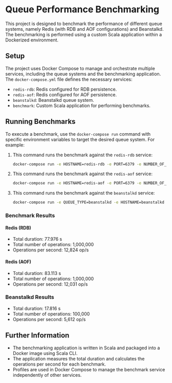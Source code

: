 # Queue Performance Benchmarking

This project is designed to benchmark the performance of different queue systems, namely Redis (with RDB and AOF configurations) and Beanstalkd. The benchmarking is performed using a custom Scala application within a Dockerized environment.

## Setup

The project uses Docker Compose to manage and orchestrate multiple services, including the queue systems and the benchmarking application. The `docker-compose.yml` file defines the necessary services:

- `redis-rdb`: Redis configured for RDB persistence.
- `redis-aof`: Redis configured for AOF persistence.
- `beanstalkd`: Beanstalkd queue system.
- `benchmark`: Custom Scala application for performing benchmarks.

## Running Benchmarks

To execute a benchmark, use the `docker-compose run` command with specific environment variables to target the desired queue system. For example:

1. This command runs the benchmark against the `redis-rdb` service:
    ```bash
    docker-compose run -e HOSTNAME=redis-rdb -e PORT=6379 -e NUMBER_OF_OPERATIONS=1000000 benchmark
    ```
2. This command runs the benchmark against the `redis-aof` service:
    ```bash
    docker-compose run -e HOSTNAME=redis-aof -e PORT=6379 -e NUMBER_OF_OPERATIONS=1000000 benchmark
    ```
3. This command runs the benchmark against the `beanstalkd` service:
    ```bash
    docker-compose run -e QUEUE_TYPE=beanstalkd -e HOSTNAME=beanstalkd -e PORT=11300 -e NUMBER_OF_OPERATIONS=100000 benchmark
    ```

### Benchmark Results

#### Redis (RDB)

- Total duration: 77.976 s
- Total number of operations: 1,000,000
- Operations per second: 12,824 op/s

#### Redis (AOF)

- Total duration: 83.113 s
- Total number of operations: 1,000,000
- Operations per second: 12,031 op/s

### Beanstalkd Results

- Total duration: 17.816 s
- Total number of operations: 100,000
- Operations per second: 5,612 op/s

## Further Information

- The benchmarking application is written in Scala and packaged into a Docker image using Scala CLI.
- The application measures the total duration and calculates the operations per second for each benchmark.
- Profiles are used in Docker Compose to manage the benchmark service independently of other services.
